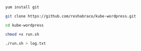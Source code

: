 ```bash
yum install git
```
```bash
git clone https://github.com/reshabraco/kube-wordpress.git
```
```bash
cd kube-wordpress
```
```bash
chmod +x run.sh
```
```bash
./run.sh > log.txt
```
